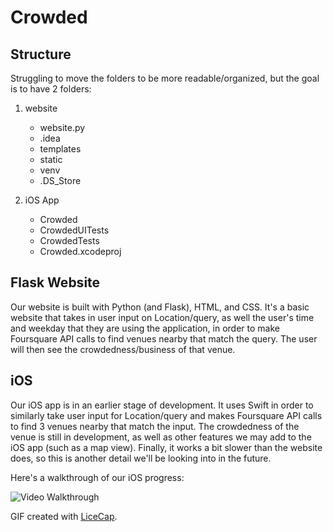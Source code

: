 # Crowded

## Structure

Struggling to move the folders to be more readable/organized, but the goal is to have 2 folders:
1. website
    - website.py
    - .idea
    - templates
    - static
    - venv
    - .DS_Store
  
2. iOS App
    - Crowded
    - CrowdedUITests
    - CrowdedTests
    - Crowded.xcodeproj
    
## Flask Website

Our website is built with Python (and Flask), HTML, and CSS. It's a basic website that takes in user input on Location/query, as well the user's time and weekday that they are using the application, in order to make Foursquare API calls to find venues nearby that match the query. The user will then see the crowdedness/business of that venue.


## iOS

Our iOS app is in an earlier stage of development. It uses Swift in order to similarly take user input for Location/query and makes Foursquare API calls to find 3 venues nearby that match the input. The crowdedness of the venue is still in development, as well as other features we may add to the iOS app (such as a map view). Finally, it works a bit slower than the website does, so this is another detail we'll be looking into in the future.

Here's a walkthrough of our iOS progress:

<img src='https://imgur.com/nST4KvW.gif' title='Video Walkthrough' width='' alt='Video Walkthrough' />

GIF created with [LiceCap](http://www.cockos.com/licecap/).
